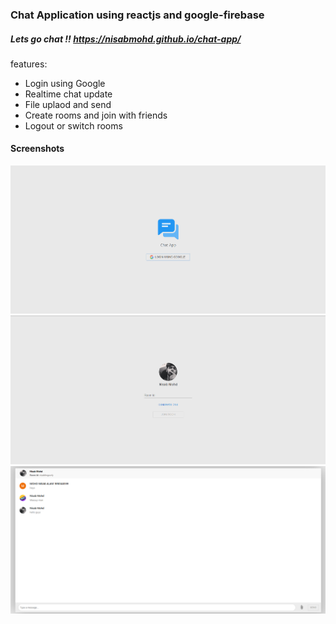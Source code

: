 ### Chat Application using reactjs and google-firebase
##### Lets go chat !! https://nisabmohd.github.io/chat-app/
features:
- Login using Google
- Realtime chat update
- File uplaod and send
- Create rooms and join with friends
- Logout or switch rooms

#### Screenshots
<img src="./images/2.png">
<img src="./images/3.png">
<img src="./images/1.png">
